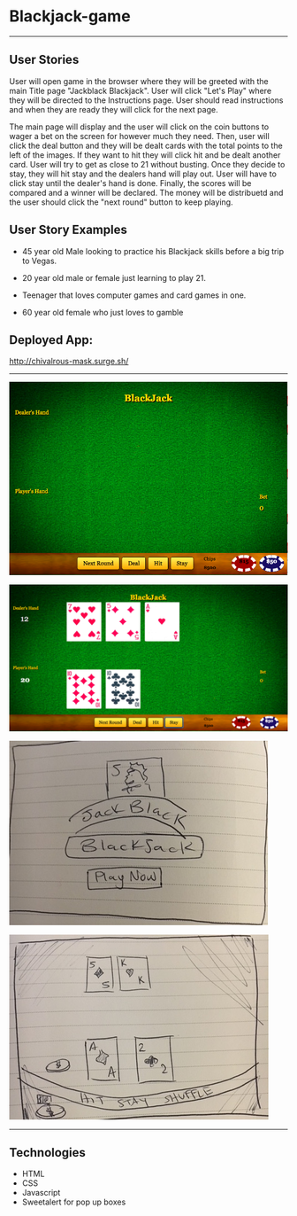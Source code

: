 # Blackjack-game

- - - - - - - - - - - - - - - - - - - - - - - - - - - - - - - - - - - - - - - - - - - - - - - - - - - - - - - - - - - - - - - 

## User Stories

User will open game in the browser where they will be greeted with the main Title page "Jackblack Blackjack". 
User will click "Let's Play" where they will be directed to the Instructions page. User should read instructions and when they
are ready they will click for the next page.

The main page will display and the user will click on the coin buttons to wager a bet on the screen for however much they need.
Then, user will click the deal button and they will be dealt cards with the total points to the left of the images. If they want
to hit they will click hit and be dealt another card. User will try to get as close to 21 without busting. Once they decide to stay, 
they will hit stay and the dealers hand will play out. User will have to click stay until the dealer's hand is done.
Finally, the scores will be compared and a winner will be declared. The money will be distribuetd and the user should click
the "next round" button to keep playing. 

## User Story Examples

* 45 year old Male looking to practice his Blackjack skills before a big trip to Vegas. 

* 20 year old male or female just learning to play 21.

* Teenager that loves computer games and card games in one.

* 60 year old female who just loves to gamble

## Deployed App: 

http://chivalrous-mask.surge.sh/

- - - - - - - - - - - - - - - - - - - - - - - - - - - - - - - - - - - - - - - - - - - - - - - - - - - - - - - - - - - - - - - 

![alt text](mainpage.png)

![alt text](deal_screenshot.png)

![alt text](wireframe.JPG)

![alt text](wireframe2.JPG)

- - - - - - - - - - - - - - - - - - - - - - - - - - - - - - - - - - - - - - - - - - - - - - - - - - - - - - - - - - - - - - - 

## Technologies

* HTML
* CSS
* Javascript
* Sweetalert for pop up boxes
